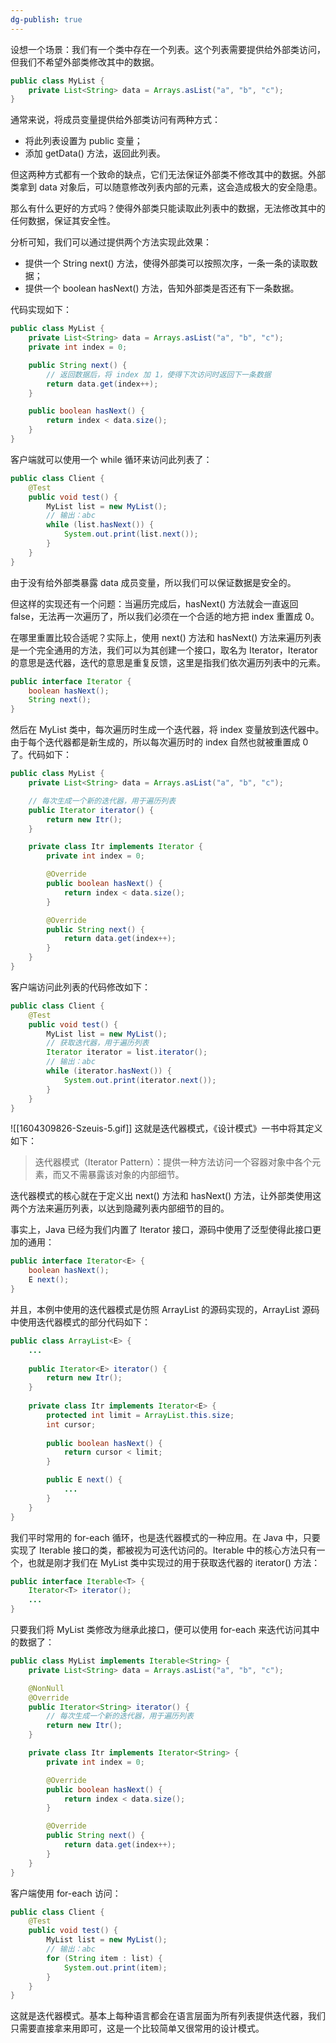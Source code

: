 ```yaml
---
dg-publish: true
---
```

设想一个场景：我们有一个类中存在一个列表。这个列表需要提供给外部类访问，但我们不希望外部类修改其中的数据。

```Java
public class MyList {
    private List<String> data = Arrays.asList("a", "b", "c");
}
```
通常来说，将成员变量提供给外部类访问有两种方式：

- 将此列表设置为 public 变量；
- 添加 getData() 方法，返回此列表。

但这两种方式都有一个致命的缺点，它们无法保证外部类不修改其中的数据。外部类拿到 data 对象后，可以随意修改列表内部的元素，这会造成极大的安全隐患。

那么有什么更好的方式吗？使得外部类只能读取此列表中的数据，无法修改其中的任何数据，保证其安全性。

分析可知，我们可以通过提供两个方法实现此效果：

- 提供一个 String next() 方法，使得外部类可以按照次序，一条一条的读取数据；
- 提供一个 boolean hasNext() 方法，告知外部类是否还有下一条数据。

代码实现如下：

```Java
public class MyList {
    private List<String> data = Arrays.asList("a", "b", "c");
    private int index = 0;

    public String next() {
        // 返回数据后，将 index 加 1，使得下次访问时返回下一条数据
        return data.get(index++);
    }

    public boolean hasNext() {
        return index < data.size();
    }
}
```
客户端就可以使用一个 while 循环来访问此列表了：

```Java
public class Client {
    @Test
    public void test() {
        MyList list = new MyList();
        // 输出：abc
        while (list.hasNext()) {
            System.out.print(list.next());
        }
    }
}
```
由于没有给外部类暴露 data 成员变量，所以我们可以保证数据是安全的。

但这样的实现还有一个问题：当遍历完成后，hasNext() 方法就会一直返回 false，无法再一次遍历了，所以我们必须在一个合适的地方把 index 重置成 0。

在哪里重置比较合适呢？实际上，使用 next() 方法和 hasNext() 方法来遍历列表是一个完全通用的方法，我们可以为其创建一个接口，取名为 Iterator，Iterator 的意思是迭代器，迭代的意思是重复反馈，这里是指我们依次遍历列表中的元素。

```Java
public interface Iterator {
    boolean hasNext();
    String next();
}
```
然后在 MyList 类中，每次遍历时生成一个迭代器，将 index 变量放到迭代器中。由于每个迭代器都是新生成的，所以每次遍历时的 index 自然也就被重置成 0 了。代码如下：

```Java
public class MyList {
    private List<String> data = Arrays.asList("a", "b", "c");

    // 每次生成一个新的迭代器，用于遍历列表
    public Iterator iterator() {
        return new Itr();
    }

    private class Itr implements Iterator {
        private int index = 0;

        @Override
        public boolean hasNext() {
            return index < data.size();
        }

        @Override
        public String next() {
            return data.get(index++);
        }
    }
}
```
客户端访问此列表的代码修改如下：

```Java
public class Client {
    @Test
    public void test() {
        MyList list = new MyList();
        // 获取迭代器，用于遍历列表
        Iterator iterator = list.iterator();
        // 输出：abc
        while (iterator.hasNext()) {
            System.out.print(iterator.next());
        }
    }
}
```

![[1604309826-Szeuis-5.gif]]
这就是迭代器模式，《设计模式》一书中将其定义如下：

> 迭代器模式（Iterator Pattern）：提供一种方法访问一个容器对象中各个元素，而又不需暴露该对象的内部细节。

迭代器模式的核心就在于定义出 next() 方法和 hasNext() 方法，让外部类使用这两个方法来遍历列表，以达到隐藏列表内部细节的目的。

事实上，Java 已经为我们内置了 Iterator 接口，源码中使用了泛型使得此接口更加的通用：

```Java
public interface Iterator<E> {
    boolean hasNext();
    E next();
}
```
并且，本例中使用的迭代器模式是仿照 ArrayList 的源码实现的，ArrayList 源码中使用迭代器模式的部分代码如下：

```Java
public class ArrayList<E> {
    ...
    
    public Iterator<E> iterator() {
        return new Itr();
    }
    
    private class Itr implements Iterator<E> {
        protected int limit = ArrayList.this.size;
        int cursor;
        
        public boolean hasNext() {
            return cursor < limit;
        }

        public E next() {
            ...
        }
    }
}
```
我们平时常用的 for-each 循环，也是迭代器模式的一种应用。在 Java 中，只要实现了 Iterable 接口的类，都被视为可迭代访问的。Iterable 中的核心方法只有一个，也就是刚才我们在 MyList 类中实现过的用于获取迭代器的 iterator() 方法：

```Java
public interface Iterable<T> {
    Iterator<T> iterator();
    ...
}
```
只要我们将 MyList 类修改为继承此接口，便可以使用 for-each 来迭代访问其中的数据了：

```Java
public class MyList implements Iterable<String> {
    private List<String> data = Arrays.asList("a", "b", "c");

    @NonNull
    @Override
    public Iterator<String> iterator() {
        // 每次生成一个新的迭代器，用于遍历列表
        return new Itr();
    }

    private class Itr implements Iterator<String> {
        private int index = 0;

        @Override
        public boolean hasNext() {
            return index < data.size();
        }

        @Override
        public String next() {
            return data.get(index++);
        }
    }
}
```
客户端使用 for-each 访问：

```Java
public class Client {
    @Test
    public void test() {
        MyList list = new MyList();
        // 输出：abc
        for (String item : list) {
            System.out.print(item);
        }
    }
}
```
这就是迭代器模式。基本上每种语言都会在语言层面为所有列表提供迭代器，我们只需要直接拿来用即可，这是一个比较简单又很常用的设计模式。